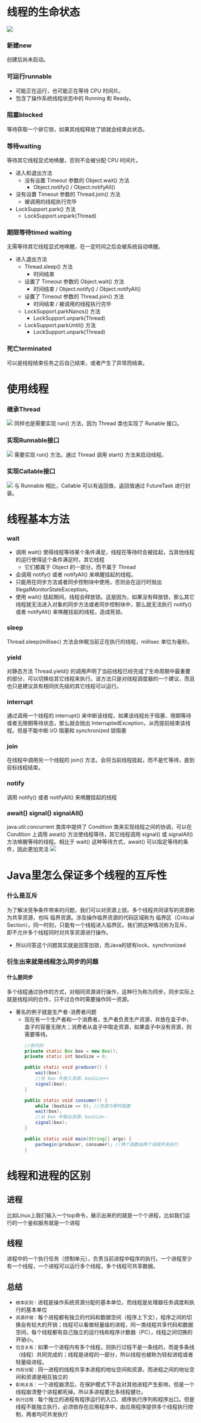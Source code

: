 # 线程的生命状态
![](../img/Java多线程/线程的生命状态.png)
### 新建new
创建后尚未启动。
### 可运行runnable
- 可能正在运行，也可能正在等待 CPU 时间片。
- 包含了操作系统线程状态中的 Running 和 Ready。
### 阻塞blocked
等待获取一个排它锁，如果其线程释放了锁就会结束此状态。
### 等待waiting
等待其它线程显式地唤醒，否则不会被分配 CPU 时间片。
- 进入和退出方法
  - 没有设置 Timeout 参数的 Object.wait() 方法
    - Object.notify() / Object.notifyAll()
- 没有设置 Timeout 参数的 Thread.join() 方法
  - 被调用的线程执行完毕
- LockSupport.park() 方法
  - LockSupport.unpark(Thread)
### 期限等待timed waiting
无需等待其它线程显式地唤醒，在一定时间之后会被系统自动唤醒。
- 进入退出方法
  - Thread.sleep() 方法
    - 时间结束
  - 设置了 Timeout 参数的 Object.wait() 方法
    - 时间结束 / Object.notify() / Object.notifyAll()
  - 设置了 Timeout 参数的 Thread.join() 方法
    - 时间结束 / 被调用的线程执行完毕
  - LockSupport.parkNanos() 方法
    - LockSupport.unpark(Thread)
  - LockSupport.parkUntil() 方法
    - LockSupport.unpark(Thread)
### 死亡terminated
可以是线程结束任务之后自己结束，或者产生了异常而结束。
# 使用线程
### 继承Thread
![](../img/Java多线程/继承thread.png)
同样也是需要实现 run() 方法，因为 Thread 类也实现了 Runable 接口。
### 实现Runnable接口
![](../img/Java多线程/实现runnable接口.png)
需要实现 run() 方法。通过 Thread 调用 start() 方法来启动线程。
### 实现Callable接口
![](../img/Java多线程/实现callable接口.png)
与 Runnable 相比，Callable 可以有返回值，返回值通过 FutureTask 进行封装。
# 线程基本方法
### wait
- 调用 wait() 使得线程等待某个条件满足，线程在等待时会被挂起，当其他线程的运行使得这个条件满足时，其它线程
  - 它们都属于 Object 的一部分，而不属于 Thread
- 会调用 notify() 或者 notifyAll() 来唤醒挂起的线程。
- 只能用在同步方法或者同步控制块中使用，否则会在运行时抛出 IllegalMonitorStateException。
- 使用 wait() 挂起期间，线程会释放锁。这是因为，如果没有释放锁，那么其它线程就无法进入对象的同步方法或者同步控制块中，那么就无法执行 notify() 或者 notifyAll() 来唤醒挂起的线程，造成死锁。
### sleep
Thread.sleep(millisec) 方法会休眠当前正在执行的线程，millisec 单位为毫秒。
### yield
对静态方法 Thread.yield() 的调用声明了当前线程已经完成了生命周期中最重要的部分，可以切换给其它线程来执行。该方法只是对线程调度器的一个建议，而且也只是建议具有相同优先级的其它线程可以运行。
### interrupt
通过调用一个线程的 interrupt() 来中断该线程，如果该线程处于阻塞、限期等待或者无限期等待状态，那么就会抛出 InterruptedException，从而提前结束该线程。但是不能中断 I/O 阻塞和 synchronized 锁阻塞
### join
在线程中调用另一个线程的 join() 方法，会将当前线程挂起，而不是忙等待，直到目标线程结束。
### notify
调用 notify() 或者 notifyAll() 来唤醒挂起的线程
### await() signal() signalAll()
java.util.concurrent 类库中提供了 Condition 类来实现线程之间的协调，可以在 Condition 上调用 await() 方法使线程等待，其它线程调用 signal() 或 signalAll() 方法唤醒等待的线程。相比于 wait() 这种等待方式，await() 可以指定等待的条件，因此更加灵活
![](../img/Java多线程/awit-signal.png)
# Java里怎么保证多个线程的互斥性
### 什么是互斥
为了解决竞争条件带来的问题，我们可以对资源上锁。多个线程共同读写的资源称为共享资源，也叫 临界资源。涉及操作临界资源的代码区域称为 临界区（Critical Section）。同一时刻，只能有一个线程进入临界区。我们把这种情况称为互斥，即不允许多个线程同时对共享资源进行操作。
- 所以问答这个问题其实就是回答加锁，而Java的锁有lock、synchronized
### 衍生出来就是线程怎么同步的问题
#### 什么是同步
多个线程通过协作的方式，对相同资源进行操作，这种行为称为同步。同步实际上就是线程间的合作，只不过合作时需要操作同一资源。
- 著名的例子就是生产者-消费者问题
  - 现在有一个生产者和一个消费者，生产者负责生产资源，并放在盒子中，盒子的容量无限大；消费者从盒子中取走资源，如果盒子中没有资源，则需要等待。
     ```java
     //伪代码
     private static Box box = new Box();
     private static int boxSize = 0;
     
     public static void producer() {
         wait(box);
         //往 box 中放入资源，boxSize++
         signal(box);
     }
     
     public static void consumer() {
         while (boxSize == 0); //资源为零时阻塞
         wait(box);
         //从 box 中取出资源，boxSize--
         signal(box);
     }
     
     public static void main(String[] args) {
         parbegin(producer, consumer); //两个函数由两个线程并发执行
     }
     ```
# 线程和进程的区别
## 进程
比如Linux上我们输入一个top命令，展示出来的的就是一个个进程，比如我们运行的一个鉴权服务就是一个进程
## 线程
进程中的一个执行任务（控制单元），负责当前进程中程序的执行。一个进程至少有一个线程，一个进程可以运行多个线程，多个线程可共享数据。
## 总结
- `根本区别：`进程是操作系统资源分配的基本单位，而线程是处理器任务调度和执行的基本单位
- `资源开销：`每个进程都有独立的代码和数据空间（程序上下文），程序之间的切换会有较大的开销；线程可以看做轻量级的进程，同一类线程共享代码和数据空间，每个线程都有自己独立的运行栈和程序计数器（PC），线程之间切换的开销小。
- `包含关系：`如果一个进程内有多个线程，则执行过程不是一条线的，而是多条线（线程）共同完成的；线程是进程的一部分，所以线程也被称为轻权进程或者轻量级进程。
- `内存分配：`同一进程的线程共享本进程的地址空间和资源，而进程之间的地址空间和资源是相互独立的
- `影响关系：`一个进程崩溃后，在保护模式下不会对其他进程产生影响，但是一个线程崩溃整个进程都死掉。所以多进程要比多线程健壮。
- `执行过程：`每个独立的进程有程序运行的入口、顺序执行序列和程序出口。但是线程不能独立执行，必须依存在应用程序中，由应用程序提供多个线程执行控制，两者均可并发执行